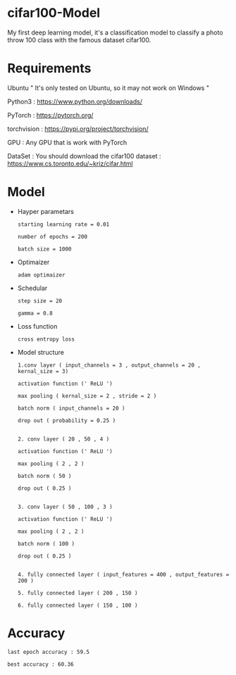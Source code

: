 # cifar100-Model
My first deep learning model, it's a classification model to classify a photo throw 100 class with the famous dataset cifar100.

# Requirements
Ubuntu      " It's only tested on Ubuntu, so it may not work on Windows "

Python3 : https://www.python.org/downloads/

PyTorch : https://pytorch.org/

torchvision : https://pypi.org/project/torchvision/

GPU : Any GPU that is work with PyTorch 

DataSet : You should download the cifar100 dataset : https://www.cs.toronto.edu/~kriz/cifar.html

# Model
* Hayper parametars
    
      starting learning rate = 0.01
    
      number of epochs = 200
    
      batch size = 1000

* Optimaizer 
    
      adam optimaizer

* Schedular 
    
      step size = 20

      gamma = 0.8

* Loss function
  
      cross entropy loss

* Model structure

      1.conv layer ( input_channels = 3 , output_channels = 20 , kernal_size = 3)
      
      activation function (' ReLU ')
      
      max pooling ( kernal_size = 2 , stride = 2 )
      
      batch norm ( input_channels = 20 )
      
      drop out ( probability = 0.25 )


      2. conv layer ( 20 , 50 , 4 )

      activation function (' ReLU ')

      max pooling ( 2 , 2 )
      
      batch norm ( 50 )
      
      drop out ( 0.25 )
    
    
      3. conv layer ( 50 , 100 , 3 )
      
      activation function (' ReLU ')
      
      max pooling ( 2 , 2 )
      
      batch norm ( 100 )
      
      drop out ( 0.25 )
      
      
      4. fully connected layer ( input_features = 400 , output_features = 200 )
    
      5. fully connected layer ( 200 , 150 )
    
      6. fully connected layer ( 150 , 100 )

# Accuracy 
    last epoch accuracy : 59.5
    
    best accuracy : 60.36
